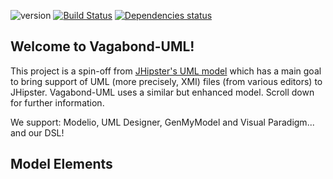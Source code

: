 ![version](https://badge.fury.io/js/vagabond-uml.svg)
[![Build Status](https://travis-ci.org/hakandilek/vagabond-uml.svg?branch=master)](https://travis-ci.org/hakandilek/vagabond-uml) [![Dependencies status](https://david-dm.org/hakandilek/vagabond-uml.svg)](https://david-dm.org/hakandilek/vagabond-uml)

## Welcome to Vagabond-UML!

This project is a spin-off from [JHipster's UML model](https://jhipster.github.io/jhipster-uml/) which has a main goal to bring support of UML (more precisely, XMI) files (from various editors) to JHipster. Vagabond-UML uses a similar but enhanced model. Scroll down for further information.

We support: Modelio, UML Designer, GenMyModel and Visual Paradigm... and our DSL!

## Model Elements


<!--
For more information, visit our [Wiki page](https://getvagabond.github.io/vagabond-uml/) in JHipster's wiki.
-->
